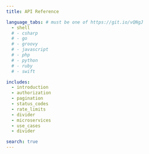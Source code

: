 ```yaml
---
title: API Reference

language_tabs: # must be one of https://git.io/vQNgJ
  - shell
  # - csharp
  # - go
  # - groovy
  # - javascript
  # - php
  # - python
  # - ruby
  # - swift

includes:
  - introduction
  - authorization
  - pagination
  - status_codes
  - rate_limits
  - divider
  - microservices
  - use_cases
  - divider

search: true
---
```

